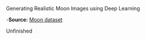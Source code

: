 Generating Realistic Moon Images using Deep Learning  

-**Source:** [Moon dataset](https://images.cv/dataset/moon-image-classification-dataset)

Unfinished
